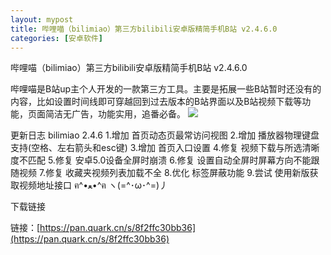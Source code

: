 ```yaml
---
layout: mypost
title: 哔哩喵（bilimiao）第三方bilibili安卓版精简手机B站 v2.4.6.0 
categories: [安卓软件]
---
```


哔哩喵（bilimiao）第三方bilibili安卓版精简手机B站 v2.4.6.0                                           

哔哩喵是B站up主个人开发的一款第三方工具。主要是拓展一些B站暂时还没有的内容，比如设置时间线即可穿越回到过去版本的B站界面以及B站视频下载等功能，页面简洁无广告，功能实用，追番必备。
![](https://s2.loli.net/2025/07/24/nFjlb6UPzYo7Dvw.jpg)

更新日志
bilimiao 2.4.6
1.增加 首页动态页最常访问视图
2.增加 播放器物理键盘支持(空格、左右箭头和esc键)
3.增加 首页入口设置
4.修复 视频下载与所选清晰度不匹配
5.修复 安卓5.0设备全屏时崩溃
6.修复 设置自动全屏时屏幕方向不能跟随视频
7.修复 收藏夹视频列表加载不全
8.优化 标签屏蔽功能
9.尝试 使用新版获取视频地址接口
ฅ^•ﻌ•^ฅ ヽ(=^･ω･^=)丿

下载链接

链接：[https://pan.quark.cn/s/8f2ffc30bb36](https://pan.quark.cn/s/8f2ffc30bb36)
